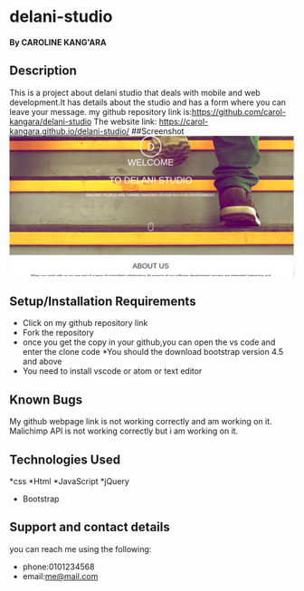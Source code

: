 # delani-studio
####  
#### By CAROLINE KANG'ARA
## Description
This is a project about delani studio that deals with mobile and web development.It has details about the studio and has a form where you can leave your message.
my github repository link is:https://github.com/carol-kangara/delani-studio
The website link: https://carol-kangara.github.io/delani-studio/
##Screenshot
<img src="./images/Screenshot from 2021-01-04 09-23-28.png">
## Setup/Installation Requirements 
* Click on my github  repository link
* Fork the repository
* once you get the copy in your github,you can open the vs code and enter the clone code
*You  should the download bootstrap version 4.5 and above
* You need to install vscode or atom or text editor
## Known Bugs
My github webpage link is not working correctly and am working on it.
Malichimp API is not working correctly but i am working on it.
## Technologies Used
*css
*Html
*JavaScript
*jQuery
* Bootstrap
## Support and contact details
you can reach me using the following:
* phone:0101234568
* email:me@mail.com